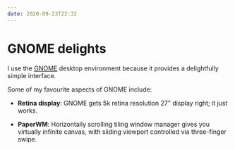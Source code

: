 ```yaml
---
date: 2020-09-23T22:32
---
```


# GNOME delights

I use the [GNOME](https://www.gnome.org/) desktop environment because it provides a delightfully simple interface.

Some of my favourite aspects of GNOME include:

- **Retina display**: GNOME gets 5k retina resolution 27" display right; it just works.

- **PaperWM**: Horizontally scrolling tiling window manager gives you virtually infinite canvas, with sliding viewport controlled via three-finger swipe.

